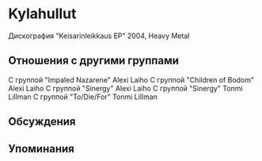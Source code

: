 # Kylahullut

Дискография
"Keisarinleikkaus EP" 2004, Heavy Metal

## Отношения с другими группами

C группой "Impaled Nazarene" Alexi Laiho
C группой "Children of Bodom" Alexi Laiho
C группой "Sinergy" Alexi Laiho
C группой "Sinergy" Tonmi Lillman
C группой "To/Die/For" Tonmi Lillman

## Обсуждения


## Упоминания

